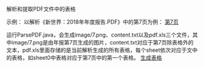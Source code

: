 解析和提取PDF文件中的表格

示例：
以解析《新世界：2018年年度报告.PDF》中的第7页为例：
[第7页](./image/reports7.JPG)

运行ParsePDF.java，会生成image/7.png、content.txt以及pdf.xls三个文件，其中image/7.png是由年报第7页生成的图片，content.txt对应于第7页除表格外的文本，pdf.xls里面存储的是当前解析生成的所有表格，每个sheet依次对应于文中的表格，如sheet0中表格对应于第7页中的第一个表格。
[生成表格](./image/Excel.JPG)